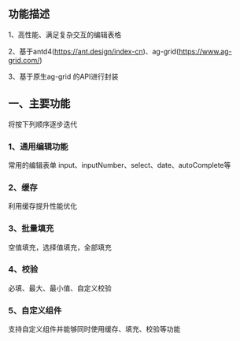 ## 功能描述
1、高性能、满足复杂交互的编辑表格

2、基于antd4(https://ant.design/index-cn)、ag-grid(https://www.ag-grid.com/)

3、基于原生ag-grid 的API进行封装

## 一、主要功能
将按下列顺序逐步迭代

### 1、通用编辑功能
常用的编辑表单
input、inputNumber、select、date、autoComplete等

### 2、缓存
利用缓存提升性能优化

### 3、批量填充
空值填充，选择值填充，全部填充

### 4、校验
必填、最大、最小值、自定义校验

### 5、自定义组件

支持自定义组件并能够同时使用缓存、填充、校验等功能